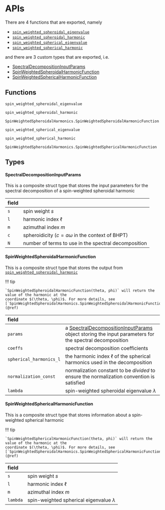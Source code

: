 # APIs

There are 4 functions that are exported, namely
- [`spin_weighted_spheroidal_eigenvalue`](@ref)
- [`spin_weighted_spheroidal_harmonic`](@ref)
- [`spin_weighted_spherical_eigenvalue`](@ref)
- [`spin_weighted_spherical_harmonic`](@ref)

and there are 3 custom types that are exported, i.e.
- [SpectralDecompositionInputParams](@ref)
- [SpinWeightedSpheroidalHarmonicFunction](@ref)
- [SpinWeightedSphericalHarmonicFunction](@ref)

## Functions
```@docs
spin_weighted_spheroidal_eigenvalue
```

```@docs
spin_weighted_spheroidal_harmonic
```

```@docs
SpinWeightedSpheroidalHarmonics.SpinWeightedSpheroidalHarmonicFunction
```

```@docs
spin_weighted_spherical_eigenvalue
```

```@docs
spin_weighted_spherical_harmonic
```

```@docs
SpinWeightedSpheroidalHarmonics.SpinWeightedSphericalHarmonicFunction
```

## Types
#### SpectralDecompositionInputParams
This is a composite struct type that stores the input parameters for the spectral decomposition 
of a spin-weighted spheroidal harmonic

| field |   |
| :--- | :--- |
| `s` | spin weight $s$ |
| `l` | harmonic index $\ell$ |
| `m` | azimuthal index $m$ |
| `c` | spheroidicity ($c = a\omega$ in the context of BHPT) |
| `N` | number of terms to use in the spectral decomposition |

#### SpinWeightedSpheroidalHarmonicFunction
This is a composite struct type that stores the output from [`spin_weighted_spheroidal_harmonic`](@ref)

!!! tip

    `SpinWeightedSpheroidalHarmonicFunction(theta, phi)` will return the value of the harmonic at the 
    coordinate $(\theta, \phi)$. For more details, see [`SpinWeightedSpheroidalHarmonics.SpinWeightedSpheroidalHarmonicFunction`](@ref)

| field |   |
| :--- | :--- |
| `params` | a [SpectralDecompositionInputParams](@ref) object storing the input parameters for the spectral decomposition |
| `coeffs` | spectral decomposition coefficients |
| `spherical_harmonics_l` | the harmonic index $\ell$ of the spherical harmonics used in the decomposition |
| `normalization_const` | normalization constant to be *divided* to ensure the normalization convention is satisfied |
| `lambda` | spin-weighted spheroidal eigenvalue $\lambda$ |

#### SpinWeightedSphericalHarmonicFunction
This is a composite struct type that stores information about a spin-weighted spherical harmonic

!!! tip

    `SpinWeightedSphericalHarmonicFunction(theta, phi)` will return the value of the harmonic at the 
    coordinate $(\theta, \phi)$. For more details, see [`SpinWeightedSpheroidalHarmonics.SpinWeightedSphericalHarmonicFunction`](@ref)

| field |   |
| :--- | :--- |
| `s` | spin weight $s$ |
| `l` | harmonic index $\ell$ |
| `m` | azimuthal index $m$ |
| `lambda` | spin-weighted spherical eigenvalue $\lambda$ |
